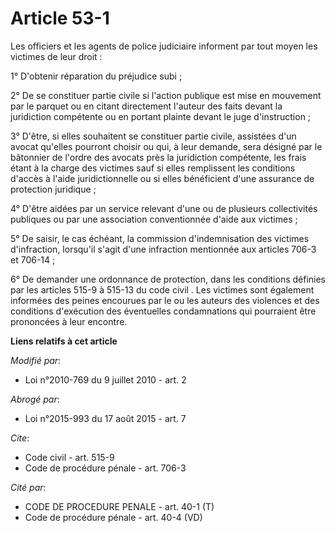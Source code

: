 # Article 53-1

Les officiers et les agents de police judiciaire informent par tout moyen les victimes de leur droit : 

1° D'obtenir réparation du préjudice subi ; 

2° De se constituer partie civile si l'action publique est mise en mouvement par le parquet ou en citant directement l'auteur
des faits devant la juridiction compétente ou en portant plainte devant le juge d'instruction ; 

3° D'être, si elles souhaitent se constituer partie civile, assistées d'un avocat qu'elles pourront choisir ou qui, à leur
demande, sera désigné par le bâtonnier de l'ordre des avocats près la juridiction compétente, les frais étant à la charge des
victimes sauf si elles remplissent les conditions d'accès à l'aide juridictionnelle ou si elles bénéficient d'une assurance
de protection juridique ; 

4° D'être aidées par un service relevant d'une ou de plusieurs collectivités publiques ou par une association conventionnée
d'aide aux victimes ; 

5° De saisir, le cas échéant, la commission d'indemnisation des victimes d'infraction, lorsqu'il s'agit d'une infraction
mentionnée aux articles 706-3 et 706-14 ; 

6° De demander une ordonnance de protection, dans les conditions définies par les 
articles 515-9 à 515-13 du code civil
. Les victimes sont également informées des peines encourues par le ou les auteurs des violences et des conditions
d'exécution des éventuelles condamnations qui pourraient être prononcées à leur encontre.

**Liens relatifs à cet article**

_Modifié par_:

  - Loi n°2010-769 du 9 juillet 2010 - art. 2

_Abrogé par_:

  - Loi n°2015-993 du 17 août 2015 - art. 7

_Cite_:

  - Code civil - art. 515-9
  - Code de procédure pénale - art. 706-3

_Cité par_:

  - CODE DE PROCEDURE PENALE - art. 40-1 (T)
  - Code de procédure pénale - art. 40-4 (VD)
